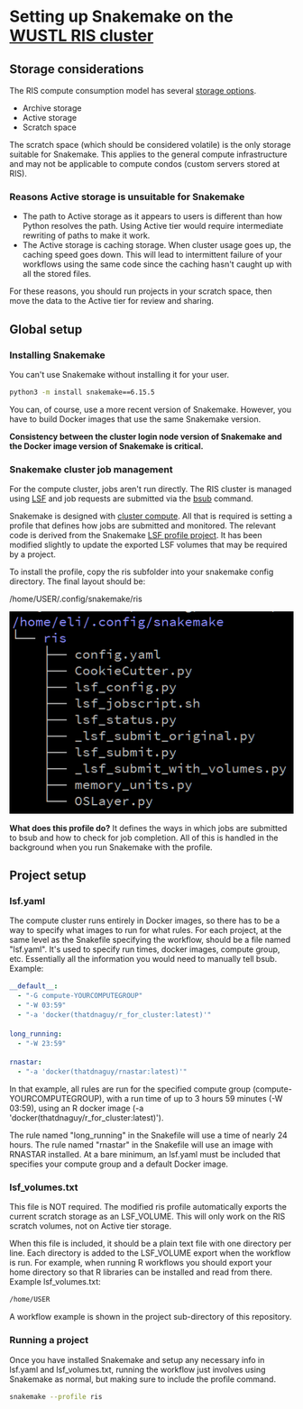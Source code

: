 # Setting up Snakemake on the [WUSTL RIS cluster](https://ris.wustl.edu/services/compute/)

## Storage considerations
The RIS compute consumption model has several [storage options](https://confluence.wustl.edu/display/ITKB/Data+Storage+Platform).

* Archive storage
* Active storage
* Scratch space

The scratch space (which should be considered volatile) is the only storage suitable for Snakemake. This applies to the general compute infrastructure and may not be applicable to compute condos (custom servers stored at RIS).

### Reasons Active storage is unsuitable for Snakemake
* The path to Active storage as it appears to users is different than how Python resolves the path. Using Active tier would require intermediate rewriting of paths to make it work.
* The Active storage is caching storage. When cluster usage goes up, the caching speed goes down. This will lead to intermittent failure of your workflows using the same code since the caching hasn't caught up with all the stored files.

For these reasons, you should run projects in your scratch space, then move the data to the Active tier for review and sharing.

## Global setup

### Installing Snakemake
You can't use Snakemake without installing it for your user.

```bash
python3 -m install snakemake==6.15.5
```

You can, of course, use a more recent version of Snakemake. However, you have to build Docker images that use the same Snakemake version.

**Consistency between the cluster login node version of Snakemake and the Docker image version of Snakemake is critical.**

### Snakemake cluster job management
For the compute cluster, jobs aren't run directly. The RIS cluster is managed using [LSF](https://www.ibm.com/support/pages/what-lsf-cluster) and job requests are submitted via the [bsub](https://www.ibm.com/docs/en/spectrum-lsf/10.1.0?topic=reference-bsub) command.

Snakemake is designed with [cluster compute](https://snakemake.readthedocs.io/en/stable/executing/cluster.html). All that is required is setting a profile that defines how jobs are submitted and monitored. The relevant code is derived from the Snakemake [LSF profile project](https://github.com/Snakemake-Profiles/lsf). It has been modified slightly to update the exported LSF volumes that may be required by a project.

To install the profile, copy the ris subfolder into your snakemake config directory. The final layout should  be:

/home/USER/.config/snakemake/ris

![image of file layout](images/profile_tree.png)

**What does this profile do?** It defines the ways in which jobs are submitted to bsub and how to check for job completion. All of this is handled in the background when you run Snakemake with the profile.

## Project setup

### lsf.yaml
The compute cluster runs entirely in Docker images, so there has to be a way to specify what images to run for what rules. For each project, at the same level as the Snakefile specifying the workflow, should be a file named "lsf.yaml". It's used to specify run times, docker images, compute group, etc. Essentially all the information you would need to manually tell bsub. Example:

```yaml
__default__:
  - "-G compute-YOURCOMPUTEGROUP"
  - "-W 03:59"
  - "-a 'docker(thatdnaguy/r_for_cluster:latest)'"

long_running:
  - "-W 23:59"

rnastar:
  - "-a 'docker(thatdnaguy/rnastar:latest)'"
```

In that example, all rules are run for the specified compute group (compute-YOURCOMPUTEGROUP), with a run time of up to 3 hours 59 minutes (-W 03:59), using an R docker image (-a 'docker(thatdnaguy/r_for_cluster:latest)').

The rule named "long_running" in the Snakefile will use a time of nearly 24 hours. The rule named "rnastar" in the Snakefile will use an image with RNASTAR installed. At a bare minimum, an lsf.yaml must be included that specifies your compute group and a default Docker image.

### lsf_volumes.txt
This file is NOT required. The modified ris profile automatically exports the current scratch storage as an LSF_VOLUME. This will only work on the RIS scratch volumes, not on Active tier storage.

When this file is included, it should be a plain text file with one directory per line. Each directory is added to the LSF_VOLUME export when the workflow is run. For example, when running R workflows you should export your home directory so that R libraries can be installed and read from there. Example lsf_volumes.txt:

```bash
/home/USER
```

A workflow example is shown in the project sub-directory of this repository.

### Running a project
Once you have installed Snakemake and setup any necessary info in lsf.yaml and lsf_volumes.txt, running the workflow just involves using Snakemake as normal, but making sure to include the profile command.

```bash
snakemake --profile ris
```
